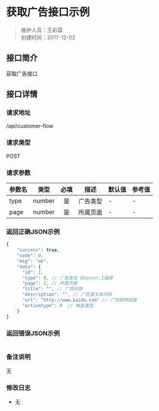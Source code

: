 # 获取广告接口示例
>维护人员：王彩霖  
>创建时间：2017-12-02

## 接口简介
获取广告接口  

## 接口详情

### 请求地址
/api/customer-flow

### 请求类型
POST

### 请求参数
| 参数名 | 类型 | 必填 | 描述 | 默认值 | 参考值 |
| --- | :---: | :---: | --- | --- | --- |
| type | number | 是 | 广告类型 | - | - |
| page | number | 是 | 所属页面 | - | - |

### 返回正确JSON示例
```javascript
{
    "success": true,
    "code": 0,
    "msg": "ok",
    "data": {
      "id": 1,
      "type": 0, // 广告类型 0banner,1插屏
      "page": 2, // 所属页面
      "title": "", // 广告标题
      "description": "", // 广告富文本内容
      "url": "http://www.baidu.com" // 广告跳转链接
      "actiontype": 0  // 触发类型
    }
}
```
### 返回错误JSON示例
```javascript

```

### 备注说明
无

### 修改日志
- 无
